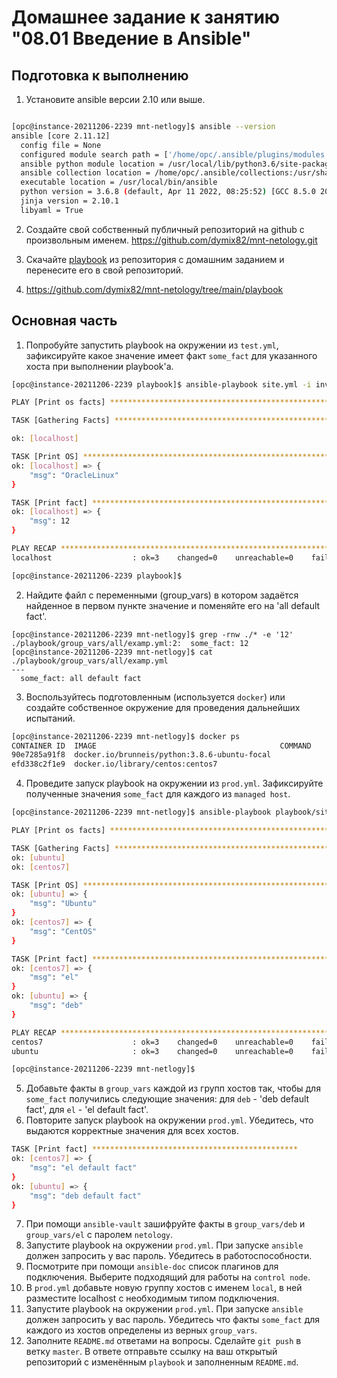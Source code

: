 # Домашнее задание к занятию "08.01 Введение в Ansible"

## Подготовка к выполнению
1. Установите ansible версии 2.10 или выше.
```bash

[opc@instance-20211206-2239 mnt-netlogy]$ ansible --version
ansible [core 2.11.12]
  config file = None
  configured module search path = ['/home/opc/.ansible/plugins/modules', '/usr/share/ansible/plugins/modules']
  ansible python module location = /usr/local/lib/python3.6/site-packages/ansible
  ansible collection location = /home/opc/.ansible/collections:/usr/share/ansible/collections
  executable location = /usr/local/bin/ansible
  python version = 3.6.8 (default, Apr 11 2022, 08:25:52) [GCC 8.5.0 20210514 (Red Hat 8.5.0-10.0.1)]
  jinja version = 2.10.1
  libyaml = True
```
2. Создайте свой собственный публичный репозиторий на github с произвольным именем.
https://github.com/dymix82/mnt-netology.git
3. Скачайте [playbook](./playbook/) из репозитория с домашним заданием и перенесите его в свой репозиторий.

4. https://github.com/dymix82/mnt-netology/tree/main/playbook

## Основная часть
1. Попробуйте запустить playbook на окружении из `test.yml`, зафиксируйте какое значение имеет факт `some_fact` для указанного хоста при выполнении playbook'a.
```bash
[opc@instance-20211206-2239 playbook]$ ansible-playbook site.yml -i inventory/test.yml

PLAY [Print os facts] ***********************************************************************************************************

TASK [Gathering Facts] **********************************************************************************************************

ok: [localhost]

TASK [Print OS] *****************************************************************************************************************
ok: [localhost] => {
    "msg": "OracleLinux"
}

TASK [Print fact] ***************************************************************************************************************
ok: [localhost] => {
    "msg": 12
}

PLAY RECAP **********************************************************************************************************************
localhost                  : ok=3    changed=0    unreachable=0    failed=0    skipped=0    rescued=0    ignored=0

[opc@instance-20211206-2239 playbook]$
```
2. Найдите файл с переменными (group_vars) в котором задаётся найденное в первом пункте значение и поменяйте его на 'all default fact'.
```commandline
[opc@instance-20211206-2239 mnt-netlogy]$ grep -rnw ./* -e '12'
./playbook/group_vars/all/examp.yml:2:  some_fact: 12
[opc@instance-20211206-2239 mnt-netlogy]$ cat ./playbook/group_vars/all/examp.yml
---
  some_fact: all default fact
```
3. Воспользуйтесь подготовленным (используется `docker`) или создайте собственное окружение для проведения дальнейших испытаний.
```bash
[opc@instance-20211206-2239 mnt-netlogy]$ docker ps
CONTAINER ID  IMAGE                                         COMMAND               CREATED         STATUS             PORTS       NAMES
90e7285a91f8  docker.io/brunneis/python:3.8.6-ubuntu-focal                        24 minutes ago  Up 14 minutes ago              ubuntu
efd338c2f1e9  docker.io/library/centos:centos7                                    24 minutes ago  Up 14 minutes ago              centos7
```
4. Проведите запуск playbook на окружении из `prod.yml`. Зафиксируйте полученные значения `some_fact` для каждого из `managed host`.
```bash
[opc@instance-20211206-2239 mnt-netlogy]$ ansible-playbook playbook/site.yml -i playbook/inventory/prod.yml

PLAY [Print os facts] ***********************************************************************************************************

TASK [Gathering Facts] **********************************************************************************************************
ok: [ubuntu]
ok: [centos7]

TASK [Print OS] *****************************************************************************************************************
ok: [ubuntu] => {
    "msg": "Ubuntu"
}
ok: [centos7] => {
    "msg": "CentOS"
}

TASK [Print fact] ***************************************************************************************************************
ok: [centos7] => {
    "msg": "el"
}
ok: [ubuntu] => {
    "msg": "deb"
}

PLAY RECAP **********************************************************************************************************************
centos7                    : ok=3    changed=0    unreachable=0    failed=0    skipped=0    rescued=0    ignored=0
ubuntu                     : ok=3    changed=0    unreachable=0    failed=0    skipped=0    rescued=0    ignored=0

[opc@instance-20211206-2239 mnt-netlogy]$
```
5. Добавьте факты в `group_vars` каждой из групп хостов так, чтобы для `some_fact` получились следующие значения: для `deb` - 'deb default fact', для `el` - 'el default fact'.
6. Повторите запуск playbook на окружении `prod.yml`. Убедитесь, что выдаются корректные значения для всех хостов.
```bash
TASK [Print fact] **********************************************
ok: [centos7] => {
    "msg": "el default fact"
}
ok: [ubuntu] => {
    "msg": "deb default fact"
}
```
7. При помощи `ansible-vault` зашифруйте факты в `group_vars/deb` и `group_vars/el` с паролем `netology`.
8. Запустите playbook на окружении `prod.yml`. При запуске `ansible` должен запросить у вас пароль. Убедитесь в работоспособности.
9. Посмотрите при помощи `ansible-doc` список плагинов для подключения. Выберите подходящий для работы на `control node`.
10. В `prod.yml` добавьте новую группу хостов с именем  `local`, в ней разместите localhost с необходимым типом подключения.
11. Запустите playbook на окружении `prod.yml`. При запуске `ansible` должен запросить у вас пароль. Убедитесь что факты `some_fact` для каждого из хостов определены из верных `group_vars`.
12. Заполните `README.md` ответами на вопросы. Сделайте `git push` в ветку `master`. В ответе отправьте ссылку на ваш открытый репозиторий с изменённым `playbook` и заполненным `README.md`.
